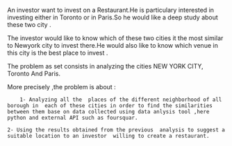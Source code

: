 An investor want to invest on a Restaurant.He is particulary interested in investing either in Toronto or in Paris.So he would like a deep study about these two city .

The investor would like to know which of these two cities it the most similar to Newyork city to invest there.He would also like to know which venue in this city is the best place to invest .


The problem as set consists in analyzing the cities NEW YORK CITY, Toronto And Paris.

More precisely ,the problem is about :

        1- Analyzing all the  places of the different neighborhood of all borough in  each of these cities in order to find the similarities between them base on data collected using data anlysis tool ,here python and external API such as foursquar.
        
	2- Using the results obtained from the previous  analysis to suggest a suitable location to an investor  willing to create a restaurant.
